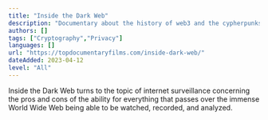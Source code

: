 ```yaml
---
title: "Inside the Dark Web"
description: "Documentary about the history of web3 and the cypherpunks."
authors: []
tags: ["Cryptography","Privacy"]
languages: []
url: "https://topdocumentaryfilms.com/inside-dark-web/"
dateAdded: 2023-04-12
level: "All"
---
```


Inside the Dark Web turns to the topic of internet surveillance concerning the pros and cons of the ability for everything that passes over the immense World Wide Web being able to be watched, recorded, and analyzed.